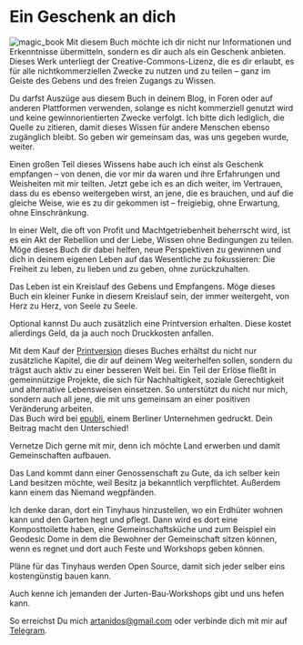 # Ein Geschenk an dich
![magic_book](magic_book.png)
Mit diesem Buch möchte ich dir nicht nur Informationen und Erkenntnisse übermitteln, sondern es dir auch als ein Geschenk anbieten. Dieses Werk unterliegt der Creative-Commons-Lizenz, die es dir erlaubt, es für alle nichtkommerziellen Zwecke zu nutzen und zu teilen – ganz im Geiste des Gebens und des freien Zugangs zu Wissen.

Du darfst Auszüge aus diesem Buch in deinem Blog, in Foren oder auf anderen Plattformen verwenden, solange es nicht kommerziell genutzt wird und keine gewinnorientierten Zwecke verfolgt. Ich bitte dich lediglich, die Quelle zu zitieren, damit dieses Wissen für andere Menschen ebenso zugänglich bleibt. So geben wir gemeinsam das, was uns gegeben wurde, weiter.

Einen großen Teil dieses Wissens habe auch ich einst als Geschenk empfangen – von denen, die vor mir da waren und ihre Erfahrungen und Weisheiten mit mir teilten. Jetzt gebe ich es an dich weiter, im Vertrauen, dass du es ebenso weitergeben wirst, an jene, die es brauchen, und auf die gleiche Weise, wie es zu dir gekommen ist – freigiebig, ohne Erwartung, ohne Einschränkung.

In einer Welt, die oft von Profit und Machtgetriebenheit beherrscht wird, ist es ein Akt der Rebellion und der Liebe, Wissen ohne Bedingungen zu teilen. Möge dieses Buch dir dabei helfen, neue Perspektiven zu gewinnen und dich in deinem eigenen Leben auf das Wesentliche zu fokussieren: Die Freiheit zu leben, zu lieben und zu geben, ohne zurückzuhalten.

Das Leben ist ein Kreislauf des Gebens und Empfangens. Möge dieses Buch ein kleiner Funke in diesem Kreislauf sein, der immer weitergeht, von Herz zu Herz, von Seele zu Seele.

Optional kannst Du auch zusätzlich eine Printversion erhalten. Diese kostet allerdings Geld, da ja auch noch Druckkosten anfallen. 

Mit dem Kauf der [Printversion](https://www.epubli.com/shop/die-reise-zum-wahren-leben-9783818731199) dieses Buches erhältst du nicht nur zusätzliche Kapitel, die dir auf deinem Weg weiterhelfen sollen, sondern du trägst auch aktiv zu einer besseren Welt bei. Ein Teil der Erlöse fließt in gemeinnützige Projekte, die sich für Nachhaltigkeit, soziale Gerechtigkeit und alternative Lebensweisen einsetzen. So unterstützt du nicht nur mich, sondern auch all jene, die mit uns gemeinsam an einer positiven Veränderung arbeiten.  
Das Buch wird bei [epubli](https://www.epubli.com/shop/die-reise-zum-wahren-leben-9783818731199), einem Berliner Unternehmen gedruckt.
Dein Beitrag macht den Unterschied!

Vernetze Dich gerne mit mir, denn ich möchte Land erwerben und damit Gemeinschaften aufbauen.

Das Land kommt dann einer Genossenschaft zu Gute, da ich selber kein Land besitzen möchte, weil Besitz ja bekanntlich verpflichtet. Außerdem kann einem das Niemand wegpfänden.

Ich denke daran, dort ein Tinyhaus hinzustellen, wo ein Erdhüter wohnen kann und den Garten hegt und pflegt.
Dann wird es dort eine Komposttoilette haben, eine Gemeinschaftsküche und zum Beispiel ein Geodesic Dome in dem die Bewohner der Gemeinschaft sitzen können, wenn es regnet und dort auch Feste und Workshops geben können.

Pläne für das Tinyhaus werden Open Source, damit sich jeder selber eins kostengünstig bauen kann.

Auch kenne ich jemanden der Jurten-Bau-Workshops gibt und uns hefen kann.

So erreichst Du mich [artanidos@gmail.com](mailto:artanidos@gmail.com) oder verbinde dich mit mir auf [Telegram](https://t.me/artanidos).